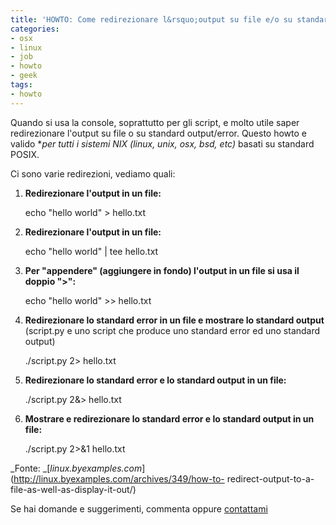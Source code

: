 ```yaml
---
title: 'HOWTO: Come redirezionare l&rsquo;output su file e/o su standard output'
categories:
- osx
- linux
- job
- howto
- geek
tags:
- howto
---
```

Quando si usa la console, soprattutto per gli script, e molto utile saper
redirezionare l'output su file o su standard output/error. Questo howto e
valido **per tutti i sistemi *NIX (linux, unix, osx, bsd, etc)** basati su
standard POSIX.

Ci sono varie redirezioni, vediamo quali:

  1. **Redirezionare l'output in un file:**
    
        echo "hello world" > hello.txt

  

  2. **Redirezionare l'output in un file:**
    
        echo "hello world" | tee hello.txt

  

  3. **Per "appendere" (aggiungere in fondo) l'output in un file si usa il doppio ">":**
    
        echo "hello world" >> hello.txt

  

  4. **Redirezionare lo standard error in un file e mostrare lo standard output** (script.py e uno script che produce uno standard error ed uno standard output) 
    
        ./script.py 2> hello.txt

  

  5. **Redirezionare lo standard error e lo standard output in un file:**
    
        ./script.py 2&> hello.txt

  

  6. **Mostrare e redirezionare lo standard error e lo standard output in un file:**
    
        ./script.py 2>&1 hello.txt

  

  

  
_Fonte:
_[_linux.byexamples.com_](http://linux.byexamples.com/archives/349/how-to-
redirect-output-to-a-file-as-well-as-display-it-out/)

Se hai domande e suggerimenti, commenta oppure
[contattami](http://www.diegor.it/chi-e-diegor/)

